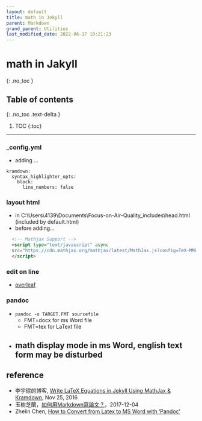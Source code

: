 ```yaml
---
layout: default
title: math in Jekyll
parent: Markdown
grand_parent: Utilities
last_modified_date: 2022-06-17 10:21:23
---
```


# math in Jakyll
{: .no_toc }

## Table of contents
{: .no_toc .text-delta }

1. TOC
{:toc}

---
### _config.yml
- adding ...

```
kramdown:
  syntax_highlighter_opts:
    block:
      line_numbers: false
```

### layout html
- in C:\Users\4139\Documents\Focus-on-Air-Quality\_includes\head.html (included by default.html)
- before </head> adding...

```html
  <!-- Mathjax Support -->
  <script type="text/javascript" async
  src="https://cdn.mathjax.org/mathjax/latest/MathJax.js?config=TeX-MML-AM_CHTML">
  </script>
```
### edit on line
- [overleaf][overleaf]
### pandoc
- `pandoc -o TARGET.FMT sourcefile`
  - FMT=docx for ms Word file
  - FMT=tex for LaText file
- math display mode in ms Word, english text form may be disturbed
  -   
## reference
- 李宇琨的博客, [Write LaTeX Equations in Jekyll Using MathJax & Kramdown](https://lyk6756.github.io/2016/11/25/write_latex_equations.html), Nov 25, 2016
- 玉樹芝蘭，[如何用Markdown寫論文？](https://kknews.cc/zh-tw/education/rpgy9vv.html)，2017-12-04
- Zhelin Chen, [How to Convert from Latex to MS Word with ‘Pandoc’](https://medium.com/@zhelinchen91/how-to-convert-from-latex-to-ms-word-with-pandoc-f2045a762293)

[overleaf]: <https://www.overleaf.com/user/subscription/plans> "Overleaf is the world’s easiest to use LaTeX editor. Stay up to date with your collaborators, keep track of all changes to your work, and use our LaTeX environment from anywhere in the world."